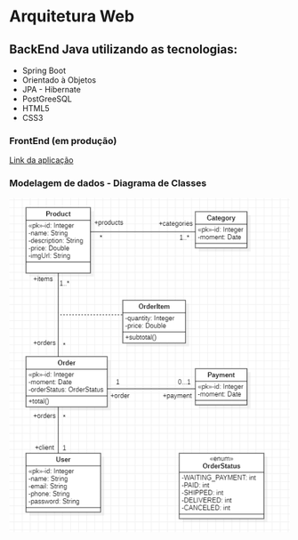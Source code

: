 # Arquitetura Web

## BackEnd Java utilizando as tecnologias:
* Spring Boot
* Orientado à Objetos
* JPA - Hibernate
* PostGreeSQL
* HTML5
* CSS3

### FrontEnd (em produção) 
[Link da aplicação](https://spring-test-home.herokuapp.com/) 

### Modelagem de dados - Diagrama de Classes
![Modelo](src/main/resources/static/img/Modelo.png)
